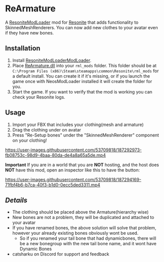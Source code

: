 # ReArmature

A [ResoniteModLoader](https://github.com/resonite-modding-group/ResoniteModLoader) mod for [Resonite](https://resonite.com) that adds functionality to SkinnedMeshRenderers. You can now add new clothes to your avatar even if they have new bones.


## Installation
1. Install [ResoniteModLoaderModLoader](https://github.com/resonite-modding-group/ResoniteModLoader).
2. Place [ReArmature.dll]() into your `rml_mods` folder. This folder should be at `C:\Program Files (x86)\Steam\steamapps\common\Resonite\rml_mods` for a default install. You can create it if it's missing, or if you launch the game once with NeosModLoader installed it will create the folder for you.
3. Start the game. If you want to verify that the mod is working you can check your Resonite logs.


## Usage
1. Import your FBX that includes your clothing(mesh and armature)
2. Drag the clothing under on avatar
3. Press "Re-Setup bones" under the "SkinnedMeshRenderer" component on your clothing!

https://user-images.githubusercontent.com/53709818/187292973-fb08753c-98d9-4baa-80da-de4a8a65a5de.mp4

**Important**
If you are in a world that you are **NOT** hosting, and the host does **NOT** have this mod, open an inspector like this to have the button:

https://user-images.githubusercontent.com/53709818/187294169-71fbf4b6-b7ca-40f3-b1d0-0ecc5ded3311.mp4


## *Details*
- The clothing should be placed above the Armature(hierarchy wise)
- New bones are not a problem, they will be duplicated and attached to your avatar
- If you have renamed bones, the above solution will solve that problem, however your already existing bones obviously wont be used.
  - So if you renamed your tail bone that had dynamicbones, there will be a new bonegroup with the new tail bone name, and it wont have Dynamic Bones
- catsharku on Discord for support and feedback
